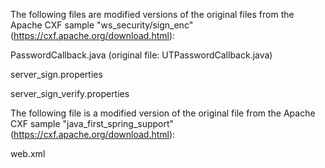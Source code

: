 The following files are modified versions of the original files from the Apache CXF sample "ws_security/sign_enc" (https://cxf.apache.org/download.html):

PasswordCallback.java (original file: UTPasswordCallback.java)

server_sign.properties

server_sign_verify.properties

The following file is a modified version of the original file from the Apache CXF sample "java_first_spring_support" (https://cxf.apache.org/download.html):

web.xml
